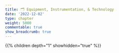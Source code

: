 ```yaml
---
title: 🗂 Equipment, Instrumentation, & Technology
date: '2022-12-02'
type: chapter
weight: 5000
commentable: true
show_breadcrumb: true
---
```



{{% children depth="1" showhidden="true" %}}